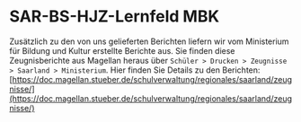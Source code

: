 ﻿# SAR-BS-HJZ-Lernfeld MBK

Zusätzlich zu den von uns gelieferten Berichten liefern wir vom Ministerium für Bildung und Kultur erstellte Berichte aus. Sie finden diese Zeugnisberichte aus Magellan heraus über `Schüler > Drucken > Zeugnisse > Saarland > Ministerium`. Hier finden Sie Details zu den Berichten:
[https://doc.magellan.stueber.de/schulverwaltung/regionales/saarland/zeugnisse/](https://doc.magellan.stueber.de/schulverwaltung/regionales/saarland/zeugnisse/)
